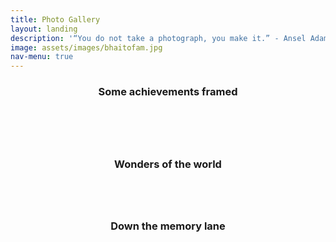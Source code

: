 ```yaml
---
title: Photo Gallery
layout: landing
description: '“You do not take a photograph, you make it.” - Ansel Adams'
image: assets/images/bhaitofam.jpg
nav-menu: true
---
```


<!-- Main -->
<div id="main">


<!-- Two -->
<section id="two" class="spotlights">
	<section>
		<div class="content">
			<div class="inner">
				<header class="major">
					<h3>Some achievements framed</h3>
				</header>
			<img src="assets/images/bhaito-quiz-1.jpg" alt="" data-position="" />
			<img src="assets/images/bhaito-quiz-2.jpg" alt="" data-position="" />
			<img src="assets/images/bhaito-quiz-3.jpg" alt="" data-position="" />
			</div>
		</div>
	</section>
	<section>
		<div class="content">
			<div class="inner">
				<header class="major">
					<h3>Wonders of the world</h3>
				</header>
				<a href="generic.html" class="image">
			<img src="assets/images/pic09.jpg" alt="" data-position="top center" />
				</a>
			</div>
		</div>
	</section>
	<section>
		<div class="content">
			<div class="inner">
				<header class="major">
					<h3>Down the memory lane</h3>
				</header>
				<a href="generic.html" class="image">
				<img src="assets/images/pic10.jpg" alt="" data-position="25% 25%" />
			</a>
			</div>
		</div>
	</section>
</section>


</div>
